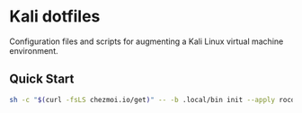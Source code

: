 # Kali dotfiles

Configuration files and scripts for augmenting a Kali Linux virtual machine environment.

## Quick Start

```zsh
sh -c "$(curl -fsLS chezmoi.io/get)" -- -b .local/bin init --apply rocode/kali_dotfiles
```
